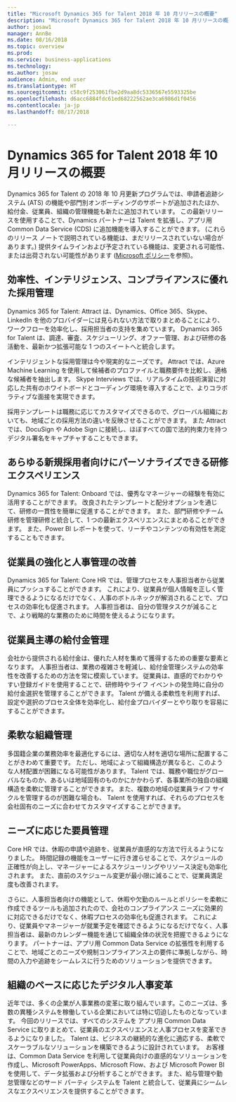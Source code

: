 ```yaml
---
title: "Microsoft Dynamics 365 for Talent 2018 年 10 月リリースの概要"
description: "Microsoft Dynamics 365 for Talent 2018 年 10 月リリースの概要"
author: josaw1
manager: AnnBe
ms.date: 08/16/2018
ms.topic: overview
ms.prod: 
ms.service: business-applications
ms.technology: 
ms.author: josaw
audience: Admin, end user
ms.translationtype: HT
ms.sourcegitcommit: c58c9f253061fbe2d9aa8dc5336567e5593325be
ms.openlocfilehash: d6acc6884fdc61ed68222562ae3ca6986d1f0456
ms.contentlocale: ja-jp
ms.lasthandoff: 08/17/2018

---
```

#  <a name="overview-of-dynamics-365-for-talent-october-18-release"></a>Dynamics 365 for Talent 2018 年 10 月リリースの概要

Dynamics 365 for Talent の 2018 年 10 月更新プログラムでは、申請者追跡システム (ATS) の機能や部門別オンボーディングのサポートが追加されたほか、給付金、従業員、組織の管理機能も新たに追加されています。 この最新リリースを使用することで、Dynamics パートナーは Talent を拡張し、アプリ用 Common Data Service (CDS) に追加機能を導入することができます。 (これらのリリース ノートで説明されている機能は、まだリリースされていない場合があります。) 提供タイムラインおよび予定されている機能は、変更される可能性、または出荷されない可能性があります ([Microsoft ポリシー](https://go.microsoft.com/fwlink/p/?linkid=2007332)を参照)。

## <a name="streamlined-intelligent-and-compliant-recruiting"></a>効率性、インテリジェンス、コンプライアンスに優れた採用管理

Dynamics 365 for Talent: Attract は、Dynamics、Office 365、Skype、LinkedIn を他のプロバイダーには見られない方法で取りまとめることにより、ワークフローを効率化し、採用担当者の支持を集めています。 Dynamics 365 for Talent は、調達、審査、スケジューリング、オファー管理、および研修の各活動を、最新かつ拡張可能な 1 つのスイートへと統合します。 

インテリジェントな採用管理は今や現実的なニーズです。 Attract では、Azure Machine Learning を使用して候補者のプロファイルと職務要件を比較し、適格な候補者を抽出します。 Skype Interviews では、リアルタイムの技術演習に対応した共有のホワイトボードとコーディング環境を導入することで、よりコラボラティブな面接を実現できます。 

採用テンプレートは職務に応じてカスタマイズできるので、グローバル組織においても、地域ごとの採用方法の違いを反映させることができます。 また Attract では、DocuSign や Adobe Sign に接続し、ほぼすべての国で法的拘束力を持つデジタル署名をキャプチャすることもできます。 

## <a name="create-a-personalized-onboarding-experience-for-every-new-hire"></a>あらゆる新規採用者向けにパーソナライズできる研修エクスペリエンス

Dynamics 365 for Talent: Onboard では、優秀なマネージャーの経験を有効に活用することができます。  改良されたテンプレートと配分オプションを通じて、研修の一貫性を簡単に促進することができます。 また、部門研修やチーム研修を管理研修と統合して、1 つの最新エクスペリエンスにまとめることができます。 また、Power BI レポートを使って、リーチやコンテンツの有効性を測定することもできます。  

## <a name="employee-empowerment-and-improved-hr"></a>従業員の強化と人事管理の改善

Dynamics 365 for Talent: Core HR では、管理プロセスを人事担当者から従業員にプッシュすることができます。 これにより、従業員が個人情報を正しく管理できるようになるだけでなく、人事のボトルネックが解消されることで、プロセスの効率化も促進されます。 人事担当者は、自分の管理タスクが減ることで、より戦略的な業務のために時間を使えるようになります。 

## <a name="employee-driven-benefits-management"></a>従業員主導の給付金管理

会社から提供される給付金は、優れた人材を集めて獲得するための重要な要素となります。 人事担当者は、業務の複雑さを軽減し、給付金管理システムの効率性を改善するための方法を常に模索しています。 従業員は、直感的でわかりやすい登録ガイドを使用することで、研修時やライフ イベントの発生時に自分の給付金選択を管理することができます。 Talent が備える柔軟性を利用すれば、設定や選択のプロセス全体を効率化し、給付金プロバイダーとやり取りを容易にすることができます。   

## <a name="flexible-organizational-management"></a>柔軟な組織管理

多国籍企業の業務効率を最適化するには、適切な人材を適切な場所に配置することがきわめて重要です。 ただし、地域によって組織構造が異なると、このような人材配置が困難になる可能性があります。 Talent では、職務や職位がグローバルなものか、あるいは地域固有のものかにかかわらず、各事業所の独自の組織構造を柔軟に管理することができます。 また、複数の地域の従業員ライフ サイクルを管理するのが困難な場合も、 Talent を使用すれば、それらのプロセスを会社固有のニーズに合わせてカスタマイズすることができます。

## <a name="workforce-management-that-works-for-you"></a>ニーズに応じた要員管理

Core HR では、休暇の申請や追跡を、従業員が直感的な方法で行えるようになりました。 時間記録の機能をユーザーに行き渡らせることで、スケジュールの正確性が向上し、マネージャーによるスケジューリングやリソース決定も効率化されます。 また、直前のスケジュール変更が最小限に減ることで、従業員満足度も改善されます。 

さらに、人事担当者向けの機能として、休暇や欠勤のルールとポリシーを柔軟に作成できるツールも追加されたので、会社のコンプライアンス ニーズに効果的に対応できるだけでなく、休暇プロセスの効率化も促進されます。 これにより、従業員やマネージャーが就業予定を確認できるようになるだけでなく、人事担当者は、最新のカレンダー機能を通じて組織全体の状況を把握できるようになります。 パートナーは、アプリ用 Common Data Service の拡張性を利用することで、地域ごとのニーズや規制コンプライアンス上の要件に準拠しながら、時間の入力や追跡をシームレスに行うためのソリューションを提供できます。 

## <a name="digital-transformation-of-hr-at-your-own-pace"></a>組織のペースに応じたデジタル人事変革

近年では、多くの企業が人事業務の変革に取り組んでいます。このニーズは、多数の異種システムを稼働している企業においては特に切迫したものとなっています。 今回のリリースでは、すべてのシステムを アプリ用 Common Data Service に取りまとめて、従業員のエクスペリエンスと人事プロセスを変革できるようになりました。  Talent は、ビジネスの継続的な進化に適応する、柔軟でスケーラブルなソリューションを構築できるように設計されています。  お客様は、Common Data Service を利用して従業員向けの直感的なソリューションを作成し、Microsoft PowerApps、Microsoft Flow、および Microsoft Power BI を使用して、データ拡張および分析することができます。 また、給与管理や勤怠管理などのサード パーティ システムを Talent と統合して、従業員にシームレスなエクスペリエンスを提供することができます。 

